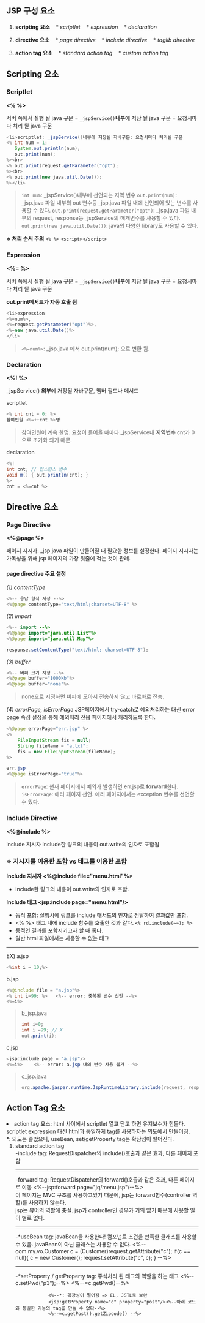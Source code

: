 ## JSP 구성 요소

1. **scripting 요소**
&nbsp;&nbsp;&nbsp;* *scriptlet*
&nbsp;&nbsp;&nbsp;* *expression*
&nbsp;&nbsp;&nbsp;* *declaration*

2. **directive 요소**
&nbsp;&nbsp;&nbsp;* *page directive*
&nbsp;&nbsp;&nbsp;* *include directive*
&nbsp;&nbsp;&nbsp;* *taglib directive*
3. **action tag 요소**
&nbsp;&nbsp;&nbsp;* *standard action tag*
&nbsp;&nbsp;&nbsp;* *custom action tag*

## Scripting 요소

### Scriptlet
**<% %>**

서버 쪽에서 실행 될 java 구문
= `_jspService()`**내부**에 저장 될 java 구문
= 요청시마다 처리 될 java 구문

```java
<li>scriptlet: _jspService()내부에 저장될 자바구문: 요청시마다 처리될 구문
<% int num = 1;
   System.out.println(num);
   out.print(num);
%><br>
<% out.print(request.getParameter("opt");
%><br>
<% out.print(new java.util.Date());
%></li>
```

>`int num`: _jspService()내부에 선언되는 지역 변수
>`out.print(num)`: _jsp.java 파일 내부의 out 변수등 _jsp.java 파일 내에 선언되어 있는 변수를 사용할 수 있다.
> `out.print(request.getParameter("opt")`: _jsp.java 파일 내부의 request, response등 _jspService의 매개변수를 사용할 수 있다.
> `out.print(new java.util.Date())`: java의 다양한 library도 사용할 수 있다.

**※ 처리 순서 주의**
`<% %>`
`<script></script>`


### Expression

**<%= %>**

서버 쪽에서 실행 될 java 구문
= `_jspService()`**내부**에 저장 될 java 구문
= 요청시마다 처리 될 java 구문

**out.print메서드가 자동 호출 됨**

```java
<li>expression
<%=num%>, 
<%=request.getParameter("opt")%>, 
<%=new java.util.Date()%>
</li>
```
>`<%=num%>`: _jsp.java 에서 out.print(num); 으로 변환 됨.


### Declaration

**<%! %>**

_jspService() **외부**에 저장될 자바구문, 멤버 필드나 메서드

scriptlet
```java
<% int cnt = 0; %>
참여인원 <%=++cnt %>명
```
>참여인원이 계속 한명.
>요청이 들어올 때마다 _jspService내 **지역변수** cnt가 0으로 초기화 되기 때문.

declaration
```java
<%!
int cnt; // 인스턴스 변수
void m() { out.println(cnt); }
%>
cnt = <%=cnt %>
```
>

## Directive 요소

### Page Directive

**<%@page %>**

페이지 지시자.
_jsp.java 파일이 만들어질 때 필요한 정보를 설정한다.
페이지 지시자는 가독성을 위해 jsp 페이지의 가장 윗줄에 적는 것이 관례.

#### page directive 주요 설정
*(1) contentType*
```java
<%-- 응답 형식 지정 --%>
<%@page contentType="text/html;charset=UTF-8" %>
```

*(2) import*
```java
<%-- import --%>
<%@page import="java.util.List"%>
<%@page import="java.util.Map"%>
```
```java
response.setContentType("text/html; charset=UTF-8");
```

*(3) buffer*
```java
<%-- 버퍼 크기 지정 --%>
<%@page buffer="1000kb"%>
<%@page buffer="none"%>
```
>none으로 지정하면 버퍼에 모아서 전송하지 않고 바로바로 전송.

*(4) errorPage, isErrorPage*
JSP페이지에서 try-catch로 예외처리하는 대신 error page 속성 설정을 통해 예외처리 전용 페이지에서 처리하도록 한다.
```java
<%@page errorPage="err.jsp" %>
<%
	FileInputStream fis = null;
    String fileName = "a.txt";
  	fis = new FileInputStream(fileName);
%>
```
```java
err.jsp
<%@page isErrorPage="true"%>
```
>`errorPage`: 현재 페이지에서 예외가 발생하면 err.jsp로 **forward**한다.
>`isErrorPage`: 에러 페이지 선언. 에러 페이지에서는 exception 변수를 선언할 수 있다.



### Include Directive

**<%@include %>**

include 지시자
include한 링크의 내용이 out.write의 인자로 포함됨

### ※ 지시자를 이용한 포함 vs 태그를 이용한 포함

**Include 지시자 <%@include file="menu.html"%>**
* include한 링크의 내용이 out.write의 인자로 포함.

 
**Include 태그 <jsp:include page="menu.html"/>**

* 동적 포함:
실행시에 링크를 include 매서드의 인자로 전달하여 결과값만 포함.
* <% %> 태그 내에 include 함수를 호출한 것과 같다.
`<% rd.include(~~); %>`
* 동적인 결과를 포함시키고자 할 때 좋다.
* 일반 html 파일에서는 사용할 수 없는 태그

---

EX)
a.jsp
```java
<%int i = 10;%>
```
b.jsp
```java
<%@include file = "a.jsp"%>
<% int i=99; %>   <%-- error: 중복된 변수 선언 --%>
<%=i%>
```
>b_jsp.java
>```java
>int i=0;
>int i =99; // X
>out.print(i);
>```


c.jsp
```java
<jsp:include page = "a.jsp"/>
<%=i%>    <%-- error: a.jsp 내의 변수 사용 불가 --%>
```
>c_jsp.java
>```java
>org.apache.jasper.runtime.JspRuntimeLibrary.include(request, response, "a.jsp", out, false);
>```



## Action Tag 요소


 <li>action tag 요소: html 사이에서 scriptlet 열고 닫고 하면 유지보수가 힘들다.
        <br>scriptlet expression 대신 html과 동일하게 tag를 사용하자는 의도에서 만들어짐.
        <br>*: 의도는 좋았으나, useBean, set/getProperty tag는 확장성이 떨어진다.
          <ol>
            <li>standard action tag</li>
                -include tag: RequestDispatcher의 include()호출과 같은 효과, 다른 페이지 포함
                <jsp:include page="jq/menu.jsp"></jsp:include>
                <hr>
                -forward tag: RequestDispatcher의 forward()호출과 같은 효과, 다른 페이지로 이동
                <%--jsp:forward page="jq/menu.jsp"/--%>
                <br>이 페이지는 MVC 구조를 사용하고있기 때문에, jsp는 forward함수(controller 역할)를 사용하지 않는다.
                <br>jsp는 뷰어의 역할에 충실. jsp가 controller인 경우가 거의 없기 때문에 사용할 일이 별로 없다.
                <hr>
                -*useBean  tag: 
                javaBean을 사용한다! 컴포넌트 조건을 만족한 클래스를 사용할 수 있음. javaBean이 아닌 클래스는 사용할 수 없다. <EL 문법이 더 많이 쓰임
                주석처리 된 태그의 역할을 하는 태그
                <jsp:useBean class="com.my.vo.Customer" id="c" scope="request"/>
                <%--com.my.vo.Customer c = (Customer)request.getAttribute("c");
                  if(c == null){
                  	c = new Customer();
                  	request.setAttribute("c", c);
                  }
                --%>
                <hr>
                -*setProperty / getProperty tag: 주석처리 된 태그의 역할을 하는 태그
                <jsp:setProperty name="c" property="pwd" value="p3"/>
                <%--c.setPwd("p3");--%>
                <jsp:getProperty name="c" property="pwd"/>
                <%--=c.getPwd()--%>
                
                <%--*: 확장성이 떨어짐 => EL, JSTL로 보완 
                <jsp:getProperty name="c" property="post"/><%--아래 코드와 동일한 기능의 tag를 만들 수 없다--%>
                <%--=c.getPost().getZipcode() --%>
<!--stackedit_data:
eyJoaXN0b3J5IjpbLTE5NTg5MjQ3MTcsLTkzMzgxNzE2NywxND
Q2NDQ0NjI5LDcwNzMwNjUxMSw3ODU1OTE1NTUsNzY5ODU5NDc2
XX0=
-->